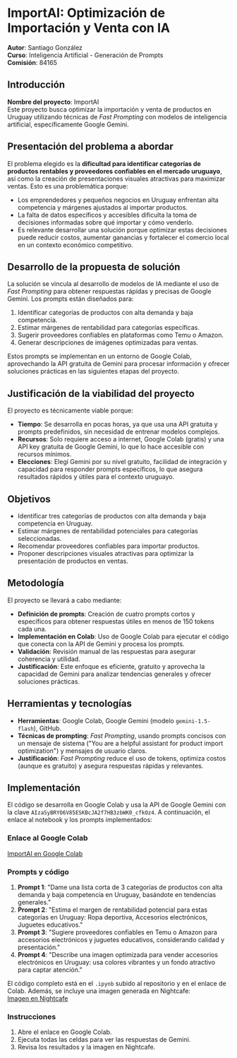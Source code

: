 # ImportAI: Optimización de Importación y Venta con IA

**Autor**: Santiago González  
**Curso**: Inteligencia Artificial - Generación de Prompts  
**Comisión**: 84165  

## Introducción
**Nombre del proyecto**: ImportAI  
Este proyecto busca optimizar la importación y venta de productos en Uruguay utilizando técnicas de *Fast Prompting* con modelos de inteligencia artificial, específicamente Google Gemini.

## Presentación del problema a abordar
El problema elegido es la **dificultad para identificar categorías de productos rentables y proveedores confiables en el mercado uruguayo**, así como la creación de presentaciones visuales atractivas para maximizar ventas. Esto es una problemática porque:  
- Los emprendedores y pequeños negocios en Uruguay enfrentan alta competencia y márgenes ajustados al importar productos.  
- La falta de datos específicos y accesibles dificulta la toma de decisiones informadas sobre qué importar y cómo venderlo.  
- Es relevante desarrollar una solución porque optimizar estas decisiones puede reducir costos, aumentar ganancias y fortalecer el comercio local en un contexto económico competitivo.

## Desarrollo de la propuesta de solución
La solución se vincula al desarrollo de modelos de IA mediante el uso de *Fast Prompting* para obtener respuestas rápidas y precisas de Google Gemini. Los prompts están diseñados para:  
1. Identificar categorías de productos con alta demanda y baja competencia.  
2. Estimar márgenes de rentabilidad para categorías específicas.  
3. Sugerir proveedores confiables en plataformas como Temu o Amazon.  
4. Generar descripciones de imágenes optimizadas para ventas.  

Estos prompts se implementan en un entorno de Google Colab, aprovechando la API gratuita de Gemini para procesar información y ofrecer soluciones prácticas en las siguientes etapas del proyecto.

## Justificación de la viabilidad del proyecto
El proyecto es técnicamente viable porque:  
- **Tiempo**: Se desarrolla en pocas horas, ya que usa una API gratuita y prompts predefinidos, sin necesidad de entrenar modelos complejos.  
- **Recursos**: Solo requiere acceso a internet, Google Colab (gratis) y una API key gratuita de Google Gemini, lo que lo hace accesible con recursos mínimos.  
- **Elecciones**: Elegí Gemini por su nivel gratuito, facilidad de integración y capacidad para responder prompts específicos, lo que asegura resultados rápidos y útiles para el contexto uruguayo.

## Objetivos
- Identificar tres categorías de productos con alta demanda y baja competencia en Uruguay.  
- Estimar márgenes de rentabilidad potenciales para categorías seleccionadas.  
- Recomendar proveedores confiables para importar productos.  
- Proponer descripciones visuales atractivas para optimizar la presentación de productos en ventas.

## Metodología
El proyecto se llevará a cabo mediante:  
- **Definición de prompts**: Creación de cuatro prompts cortos y específicos para obtener respuestas útiles en menos de 150 tokens cada una.  
- **Implementación en Colab**: Uso de Google Colab para ejecutar el código que conecta con la API de Gemini y procesa los prompts.  
- **Validación**: Revisión manual de las respuestas para asegurar coherencia y utilidad.  
- **Justificación**: Este enfoque es eficiente, gratuito y aprovecha la capacidad de Gemini para analizar tendencias generales y ofrecer soluciones prácticas.

## Herramientas y tecnologías
- **Herramientas**: Google Colab, Google Gemini (modelo `gemini-1.5-flash`), GitHub.  
- **Técnicas de prompting**: *Fast Prompting*, usando prompts concisos con un mensaje de sistema ("You are a helpful assistant for product import optimization") y mensajes de usuario claros.  
- **Justificación**: *Fast Prompting* reduce el uso de tokens, optimiza costos (aunque es gratuito) y asegura respuestas rápidas y relevantes.

## Implementación
El código se desarrolla en Google Colab y usa la API de Google Gemini con la clave `AIzaSyBRYO6V85ESKBcJA2f7HB3zbWK0_cfkOz4`. A continuación, el enlace al notebook y los prompts implementados:

### Enlace al Google Colab
[ImportAI en Google Colab](https://colab.research.google.com/drive/1UyuzcVuy1hVFW8DTPI_AEM8VLLTyMyaT?usp=sharing)

### Prompts y código
1. **Prompt 1**: "Dame una lista corta de 3 categorías de productos con alta demanda y baja competencia en Uruguay, basándote en tendencias generales."  
2. **Prompt 2**: "Estima el margen de rentabilidad potencial para estas categorías en Uruguay: Ropa deportiva, Accesorios electrónicos, Juguetes educativos."  
3. **Prompt 3**: "Sugiere proveedores confiables en Temu o Amazon para accesorios electrónicos y juguetes educativos, considerando calidad y presentación."  
4. **Prompt 4**: "Describe una imagen optimizada para vender accesorios electrónicos en Uruguay: usa colores vibrantes y un fondo atractivo para captar atención."  

El código completo está en el `.ipynb` subido al repositorio y en el enlace de Colab. Además, se incluye una imagen generada en Nightcafe:  
[Imagen en Nightcafe](https://creator.nightcafe.studio/studio?open=creation&panelContext=%28jobId%3ADy7na3ujD9zx7SDiWA5T%29)

### Instrucciones
1. Abre el enlace en Google Colab.  
2. Ejecuta todas las celdas para ver las respuestas de Gemini.  
3. Revisa los resultados y la imagen en Nightcafe.
